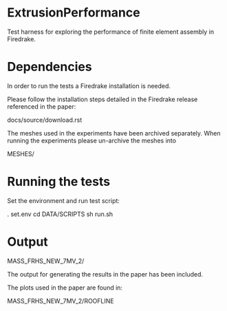 # ExtrusionPerformance
Test harness for exploring the performance of finite element assembly in Firedrake.

# Dependencies

In order to run the tests a Firedrake installation is needed.

Please follow the installation steps detailed in the Firedrake
release referenced in the paper:

docs/source/download.rst

The meshes used in the experiments have been archived separately.
When running the experiments please un-archive the meshes into

MESHES/

# Running the tests

Set the environment and run test script:

. set.env
cd DATA/SCRIPTS
sh run.sh

# Output

MASS_FRHS_NEW_7MV_2/

The output for generating the results in the paper has been included.

The plots used in the paper are found in:

MASS_FRHS_NEW_7MV_2/ROOFLINE

